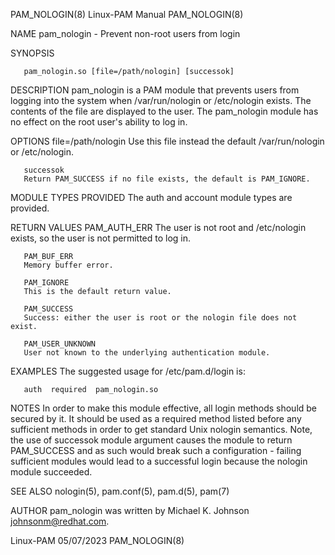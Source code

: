 PAM_NOLOGIN(8)							       Linux-PAM Manual								PAM_NOLOGIN(8)

NAME
       pam_nologin - Prevent non-root users from login

SYNOPSIS

       pam_nologin.so [file=/path/nologin] [successok]

DESCRIPTION
       pam_nologin is a PAM module that prevents users from logging into the system when /var/run/nologin or /etc/nologin exists. The contents of the file are
       displayed to the user. The pam_nologin module has no effect on the root user's ability to log in.

OPTIONS
       file=/path/nologin
	   Use this file instead the default /var/run/nologin or /etc/nologin.

       successok
	   Return PAM_SUCCESS if no file exists, the default is PAM_IGNORE.

MODULE TYPES PROVIDED
       The auth and account module types are provided.

RETURN VALUES
       PAM_AUTH_ERR
	   The user is not root and /etc/nologin exists, so the user is not permitted to log in.

       PAM_BUF_ERR
	   Memory buffer error.

       PAM_IGNORE
	   This is the default return value.

       PAM_SUCCESS
	   Success: either the user is root or the nologin file does not exist.

       PAM_USER_UNKNOWN
	   User not known to the underlying authentication module.

EXAMPLES
       The suggested usage for /etc/pam.d/login is:

	   auth	 required  pam_nologin.so

NOTES
       In order to make this module effective, all login methods should be secured by it. It should be used as a required method listed before any sufficient
       methods in order to get standard Unix nologin semantics. Note, the use of successok module argument causes the module to return PAM_SUCCESS and as such
       would break such a configuration - failing sufficient modules would lead to a successful login because the nologin module succeeded.

SEE ALSO
       nologin(5), pam.conf(5), pam.d(5), pam(7)

AUTHOR
       pam_nologin was written by Michael K. Johnson <johnsonm@redhat.com>.

Linux-PAM								  05/07/2023								PAM_NOLOGIN(8)
